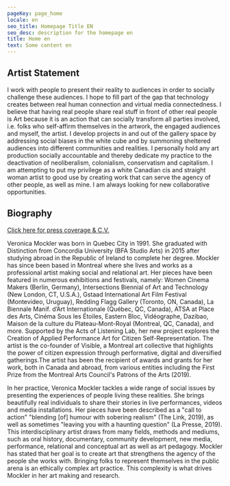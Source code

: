 ```yaml
---
pageKey: page_home
locale: en
seo_title: Homepage Title EN
seo_desc: description for the homepage en
title: Home en
text: Some content en
---
```

## **Artist Statement**

I work with people to present their reality to audiences in order to socially challenge these audiences. I hope to fill part of the gap that technology creates between real human connection and virtual media connectedness. I believe that having real people share real stuff in front of other real people is Art because it is an action that can socially transform all parties involved, i.e. folks who self-affirm themselves in the artwork, the engaged audiences and myself, the artist. I develop projects in and out of the gallery space by addressing social biases in the white cube and by summoning sheltered audiences into different communities and realities. I personally hold any art production socially accountable and thereby dedicate my practice to the deactivation of neoliberalism, colonialism, conservatism and capitalism. I am attempting to put my privilege as a white Canadian cis and straight woman artist to good use by creating work that can serve the agency of other people, as well as mine. I am always looking for new collaborative opportunities.

## **Biography**

[Click here for press coverage & C.V.](https://drive.google.com/open?id=1bGs6nnDM5W3HemR8fP6dJoEJeiwgI4XB)

Veronica Mockler was born in Quebec City in 1991. She graduated with Distinction from Concordia University (BFA Studio Arts) in 2015 after studying abroad in the Republic of Ireland to complete her degree. Mockler has since been based in Montreal where she lives and works as a professional artist making social and relational art. Her pieces have been featured in numerous exhibitions and festivals, namely: Women Cinema Makers (Berlin, Germany), Intersections Biennial of Art and Technology (New London, CT, U.S.A.), Gstaad International Art Film Festival (Montevideo, Uruguay), Redding Flagg Gallery (Toronto, ON, Canada), La Biennale Manif. d’Art Internationale (Québec, QC, Canada), ATSA at Place des Arts, Cinéma Sous les Étoiles, Eastern Bloc, Vidéographe, Dazibao, Maison de la culture du Plateau-Mont-Royal (Montreal, QC, Canada), and more. Supported by the Acts of Listening Lab, her new project explores the Creation of Applied Performance Art for Citizen Self-Representation. The artist is the co-founder of Visible, a Montreal art collective that highlights the power of citizen expression through performative, digital and diversified gatherings.The artist has been the recipient of awards and grants for her work, both in Canada and abroad, from various entities including the First Prize from the Montreal Arts Council's Patrons of the Arts (2019).

In her practice, Veronica Mockler tackles a wide range of social issues by presenting the experiences of people living these realities. She brings beautifully real individuals to share their stories in live performances, videos and media installations. Her pieces have been described as a "call to action" "blending \[of] humour with sobering realism" (The Link, 2019), as well as sometimes "leaving you with a haunting question" (La Presse, 2019). This interdisciplinary artist draws from many fields, methods and mediums, such as oral history, documentary, community development, new media, performance, relational and conceptual art as well as art pedagogy. Mockler has stated that her goal is to create art that strengthens the agency of the people she works with. Bringing folks to represent themselves in the public arena is an ethically complex art practice. This complexity is what drives Mockler in her art making and research.

